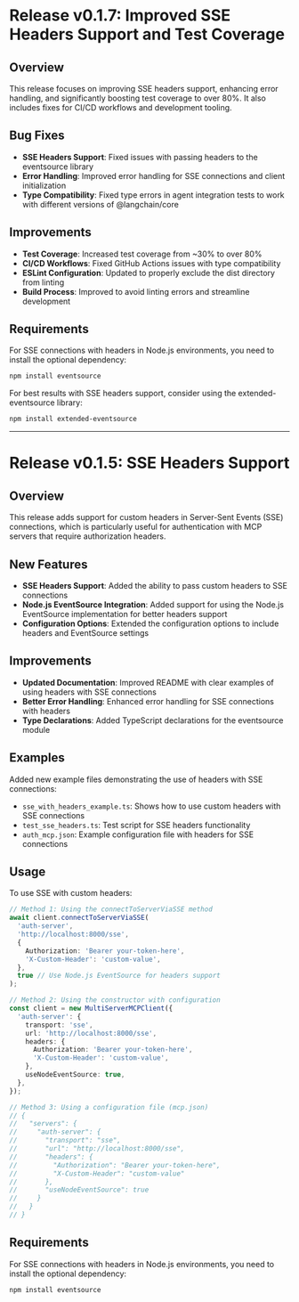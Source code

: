 # Release v0.1.7: Improved SSE Headers Support and Test Coverage

## Overview

This release focuses on improving SSE headers support, enhancing error handling, and significantly boosting test coverage to over 80%. It also includes fixes for CI/CD workflows and development tooling.

## Bug Fixes

- **SSE Headers Support**: Fixed issues with passing headers to the eventsource library
- **Error Handling**: Improved error handling for SSE connections and client initialization
- **Type Compatibility**: Fixed type errors in agent integration tests to work with different versions of @langchain/core

## Improvements

- **Test Coverage**: Increased test coverage from ~30% to over 80%
- **CI/CD Workflows**: Fixed GitHub Actions issues with type compatibility
- **ESLint Configuration**: Updated to properly exclude the dist directory from linting
- **Build Process**: Improved to avoid linting errors and streamline development

## Requirements

For SSE connections with headers in Node.js environments, you need to install the optional dependency:

```bash
npm install eventsource
```

For best results with SSE headers support, consider using the extended-eventsource library:

```bash
npm install extended-eventsource
```

---

# Release v0.1.5: SSE Headers Support

## Overview

This release adds support for custom headers in Server-Sent Events (SSE) connections, which is particularly useful for authentication with MCP servers that require authorization headers.

## New Features

- **SSE Headers Support**: Added the ability to pass custom headers to SSE connections
- **Node.js EventSource Integration**: Added support for using the Node.js EventSource implementation for better headers support
- **Configuration Options**: Extended the configuration options to include headers and EventSource settings

## Improvements

- **Updated Documentation**: Improved README with clear examples of using headers with SSE connections
- **Better Error Handling**: Enhanced error handling for SSE connections with headers
- **Type Declarations**: Added TypeScript declarations for the eventsource module

## Examples

Added new example files demonstrating the use of headers with SSE connections:

- `sse_with_headers_example.ts`: Shows how to use custom headers with SSE connections
- `test_sse_headers.ts`: Test script for SSE headers functionality
- `auth_mcp.json`: Example configuration file with headers for SSE connections

## Usage

To use SSE with custom headers:

```typescript
// Method 1: Using the connectToServerViaSSE method
await client.connectToServerViaSSE(
  'auth-server',
  'http://localhost:8000/sse',
  {
    Authorization: 'Bearer your-token-here',
    'X-Custom-Header': 'custom-value',
  },
  true // Use Node.js EventSource for headers support
);

// Method 2: Using the constructor with configuration
const client = new MultiServerMCPClient({
  'auth-server': {
    transport: 'sse',
    url: 'http://localhost:8000/sse',
    headers: {
      Authorization: 'Bearer your-token-here',
      'X-Custom-Header': 'custom-value',
    },
    useNodeEventSource: true,
  },
});

// Method 3: Using a configuration file (mcp.json)
// {
//   "servers": {
//     "auth-server": {
//       "transport": "sse",
//       "url": "http://localhost:8000/sse",
//       "headers": {
//         "Authorization": "Bearer your-token-here",
//         "X-Custom-Header": "custom-value"
//       },
//       "useNodeEventSource": true
//     }
//   }
// }
```

## Requirements

For SSE connections with headers in Node.js environments, you need to install the optional dependency:

```bash
npm install eventsource
```
